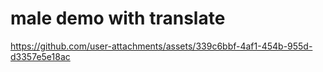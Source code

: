 # male demo with translate
https://github.com/user-attachments/assets/339c6bbf-4af1-454b-955d-d3357e5e18ac
